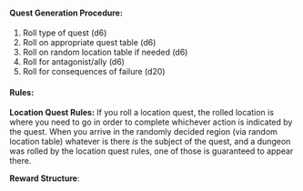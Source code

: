 #### **Quest Generation Procedure:**

1. Roll type of quest (d6)
2. Roll on appropriate quest table (d6)
3. Roll on random location table if needed (d6)
4. Roll for antagonist/ally (d6)
6. Roll for consequences of failure (d20)
#### Rules:

**Location Quest Rules:** If you roll a location quest, the rolled location is where you need to go in order to complete whichever action is indicated by the quest. When you arrive in the randomly decided region (via random location table) whatever is there *is* the subject of the quest, and a dungeon was rolled by the location quest rules, one of those is guaranteed to appear there.

**Reward Structure**: